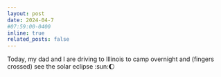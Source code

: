 ```yaml
---
layout: post
date: 2024-04-7 
#07:59:00-0400
inline: true
related_posts: false
---
```


Today, my dad and I are driving to Illinois to camp overnight and (fingers crossed) see the solar eclipse :sun::moon: